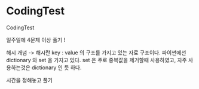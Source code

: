 # CodingTest
CodingTest

일주일에 4문제 이상 풀기 !


해시 개념 -> 
해시란 key : value 의 구조를 가지고 있는 자료 구조이다.
파이썬에선 dictionary 와 set 을 가지고 있다.
set 은 주로 중복값을 제거할때 사용하였고, 자주 사용하는것은 dictionary 인 듯 하다.

시간을 정해놓고 풀기 
